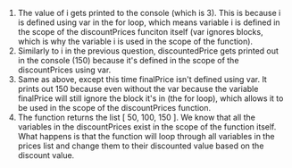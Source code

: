 1. The value of i gets printed to the console (which is 3). This is because i is defined using var in the for loop, which means variable i is defined in the scope of the discountPrices funciton itself (var ignores blocks, which is why the variable i is used in the scope of the function).  
2. Similarly to i in the previous question, discountedPrice gets printed out in the console (150) because it's defined in the scope of the discountPrices using var.  
3. Same as above, except this time finalPrice isn't defined using var. It prints out 150 because even without the var because the variable finalPrice will still ignore the block it's in (the for loop), which allows it to be used in the scope of the discountPrices function.
4. The function returns the list [ 50, 100, 150 ]. We know that all the variables in the discountPrices exist in the scope of the function itself. What happens is that the function will loop through all variables in the prices list and change them to their discounted value based on the discount value.
